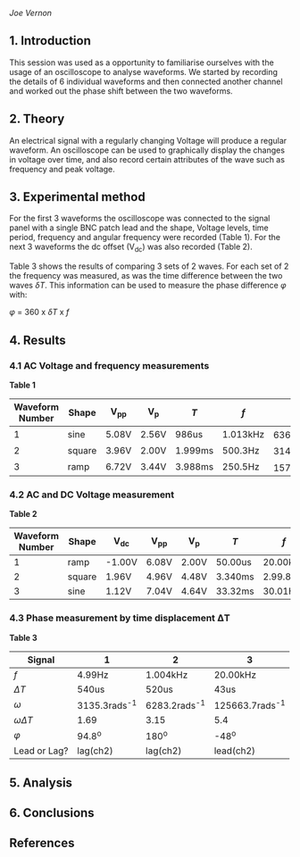 *Joe Vernon*



## 1. Introduction
This session was used as a opportunity to familiarise ourselves with the usage
of an oscilloscope to analyse waveforms.  We started by recording the details of
6 individual waveforms and then connected another channel and worked out the
phase shift between the two waveforms.

## 2. Theory
An electrical signal with a regularly changing Voltage will produce a regular
waveform. An oscilloscope can be used to graphically display the changes in
voltage over time, and also record certain attributes of the wave such as
frequency and peak voltage.

## 3. Experimental method
For the first 3 waveforms the oscilloscope was connected to the signal panel
with a single BNC patch lead and the shape, Voltage levels, time period,
frequency and angular frequency were recorded (Table 1). For the next 3
waveforms the dc offset (V<sub>dc</sub>) was also recorded (Table 2).

Table 3 shows the results of comparing 3 sets of 2 waves. For each set of 2 the
frequency was measured, as was the time difference between the two waves
*&delta;T*. This information can be used to measure the phase difference *&phi;*
with:

*&phi;* = 360 x *&delta;T* x *f*

## 4. Results
### 4.1 AC Voltage and frequency measurements
**Table 1**

Waveform Number | Shape | V<sub>pp</sub> | V<sub>p</sub> | *T* | *f* | &omega;
---|---|---|---|---|---|---
1|sine|5.08V|2.56V|986us|1.013kHz|6364.87rads<sup>-1</sup>
2|square|3.96V|2.00V|1.999ms|500.3Hz|3143.48rads<sup>-1</sup>
3|ramp|6.72V|3.44V|3.988ms|250.5Hz|1573.94rads<sup>-1</sup>


### 4.2 AC and DC Voltage measurement
**Table 2**

Waveform Number | Shape | V<sub>dc</sub> | V<sub>pp</sub> | V<sub>p</sub> | *T* | *f* 
---|---|---|---|---|---|---
1|ramp|-1.00V|6.08V|2.00V|50.00us|20.00kHz
2|square|1.96V|4.96V|4.48V|3.340ms|2.99.8Hz
3|sine|1.12V|7.04V|4.64V|33.32ms|30.01Hz


### 4.3 Phase measurement by time displacement &Delta;T
**Table 3**

Signal | 1 | 2 | 3
---|---|---|---
*f*|4.99Hz|1.004kHz|20.00kHz
*&Delta;T*|540us|520us|43us
*&omega;*|3135.3rads<sup>-1</sup>|6283.2rads<sup>-1</sup>|125663.7rads<sup>-1</sup>
*&omega;&Delta;T*|1.69|3.15|5.4
*&phi;*|94.8<sup>o</sup>|180<sup>o</sup>|-48<sup>o</sup>
Lead or Lag?|lag(ch2)|lag(ch2)|lead(ch2)


## 5. Analysis

## 6. Conclusions

## References
